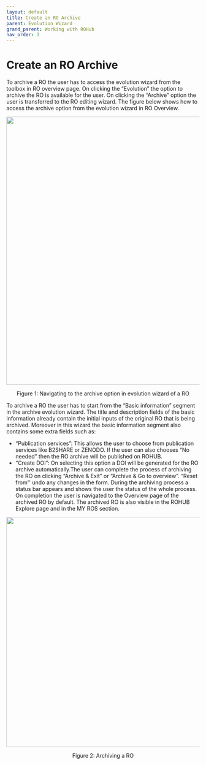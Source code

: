 ```yaml
---
layout: default
title: Create an RO Archive
parent: Evolution Wizard
grand_parent: Working with ROHub
nav_order: 3
---
```


# Create an RO Archive
To archive a RO the user has to access the evolution wizard from the toolbox in RO overview page. On clicking the “Evolution” the option to archive the RO is available for the user. On clicking the “Archive” option the user is transferred to the RO editing wizard. The figure below shows how to access the archive option from the evolution wizard in RO Overview.

<p align="center"> <img src="https://box.psnc.pl/f/93504895dd/?raw=1" width="700"> </p>
<div align="center"> Figure 1: Navigating to the archive option in evolution wizard of a RO </div>

To archive a RO the user has to start from the “Basic information” segment in the archive evolution wizard. The title and description fields of the basic information already contain the initial inputs of the original RO that is being archived. Moreover in this wizard the basic information segment also contains some extra fields such as:
* “Publication services”: This allows the user to choose from publication services like B2SHARE or ZENODO. If the user can also chooses “No needed” then the RO archive will be published on ROHUB.
* “Create DOI”:  On selecting this option a DOI will be generated for the RO archive automatically.The user can complete the process of archiving the RO on clicking “Archive & Exit” or “Archive & Go to overview”. “Reset from'' undo any changes in the form. During the archiving process a status bar appears and shows the user the status of the whole process. On completion the user is navigated to the Overview page of the archived RO by default. The archived RO is also visible in the ROHUB Explore page and in the MY ROS section.

<p align="center"> <img src="https://box.psnc.pl/f/a2f0a5e1a0/?raw=1" width="600"> </p>
<div align="center"> Figure 2: Archiving a RO </div>
